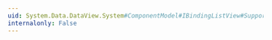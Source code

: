 ```yaml
---
uid: System.Data.DataView.System#ComponentModel#IBindingListView#SupportsAdvancedSorting
internalonly: False
---
```

